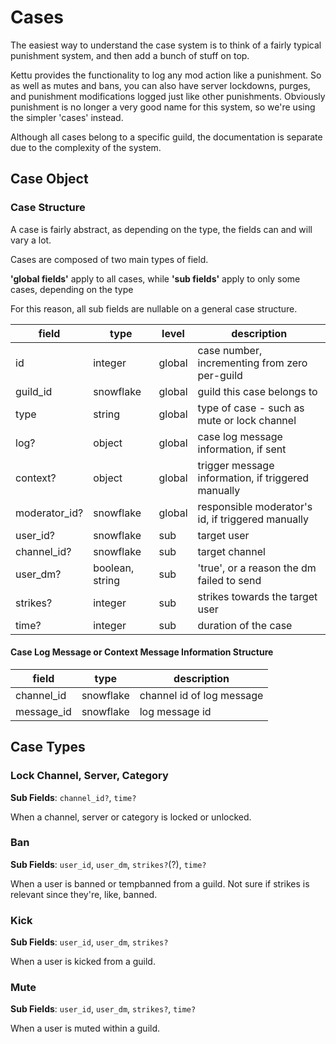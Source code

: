 # Cases

The easiest way to understand the case system is to think of a fairly typical punishment system, and then add a bunch of stuff on top.

Kettu provides the functionality to log any mod action like a punishment. So as well as mutes and bans, you can also have server lockdowns, purges, and punishment modifications logged just like other punishments. Obviously punishment is no longer a very good name for this system, so we're using the simpler 'cases' instead.

Although all cases belong to a specific guild, the documentation is separate due to the complexity of the system. 

## Case Object

### Case Structure

A case is fairly abstract, as depending on the type, the fields can and will vary a lot.

Cases are composed of two main types of field.

**'global fields'** apply to all cases, while **'sub fields'** apply to only some cases, depending on the type

For this reason, all sub fields are nullable on a general case structure.

| field         | type            | level  | description                                        |
| ------------- | --------------- | ------ | -------------------------------------------------- |
| id            | integer         | global | case number, incrementing from zero per-guild      |
| guild_id      | snowflake       | global | guild this case belongs to                         |
| type          | string          | global | type of case - such as mute or lock channel        |
| log?          | object          | global | case log message information, if sent              |
| context?      | object          | global | trigger message information, if triggered manually |
| moderator_id? | snowflake       | global | responsible moderator's id, if triggered manually  |
| user_id?      | snowflake       | sub    | target user                                        |
| channel_id?   | snowflake       | sub    | target channel                                     |
| user_dm?      | boolean, string | sub    | 'true', or a reason the dm failed to send          |
| strikes?      | integer         | sub    | strikes towards the target user                    |
| time?         | integer         | sub    | duration of the case                               |

#### Case Log Message or Context Message Information Structure

| field      | type      | description               |
| ---------- | --------- | ------------------------- |
| channel_id | snowflake | channel id of log message |
| message_id | snowflake | log message id            |

## Case Types

### Lock Channel, Server, Category

**Sub Fields**: `channel_id?`, `time?`

When a channel, server or category is locked or unlocked.

### Ban

**Sub Fields**: `user_id`, `user_dm`, `strikes?`(?), `time?`

When a user is banned or tempbanned from a guild. Not sure if strikes is relevant since they're, like, banned.

### Kick

**Sub Fields**: `user_id`, `user_dm`, `strikes?`

When a user is kicked from a guild.

### Mute

**Sub Fields**: `user_id`, `user_dm`, `strikes?`, `time?`

When a user is muted within a guild.


